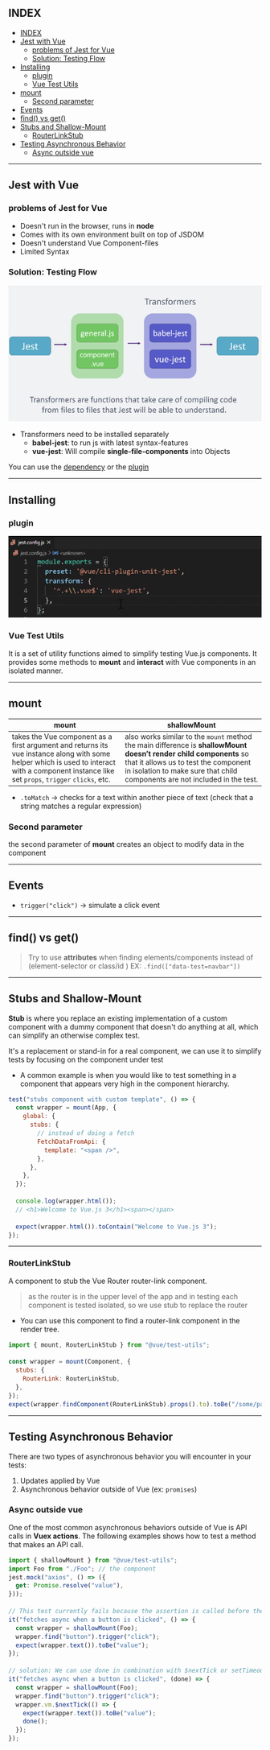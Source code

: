 ## INDEX

- [INDEX](#index)
- [Jest with Vue](#jest-with-vue)
  - [problems of Jest for Vue](#problems-of-jest-for-vue)
  - [Solution: Testing Flow](#solution-testing-flow)
- [Installing](#installing)
  - [plugin](#plugin)
  - [Vue Test Utils](#vue-test-utils)
- [mount](#mount)
  - [Second parameter](#second-parameter)
- [Events](#events)
- [find() vs get()](#find-vs-get)
- [Stubs and Shallow-Mount](#stubs-and-shallow-mount)
  - [RouterLinkStub](#routerlinkstub)
- [Testing Asynchronous Behavior](#testing-asynchronous-behavior)
  - [Async outside vue](#async-outside-vue)

---

## Jest with Vue

### problems of Jest for Vue

- Doesn't run in the browser, runs in **node**
- Comes with its own environment built on top of JSDOM
- Doesn't understand Vue Component-files
- Limited Syntax

### Solution: Testing Flow

![flow](./img/testing-flow.PNG)

- Transformers need to be installed separately
  - **babel-jest**: to run js with latest syntax-features
  - **vue-jest**: Will compile **single-file-components** into Objects

You can use the [dependency](https://www.npmjs.com/package/vue-jest) or the [plugin](https://cli.vuejs.org/core-plugins/unit-jest.html)

---

## Installing

### plugin

![plugin](./img/jest-plugin.PNG)

### Vue Test Utils

It is a set of utility functions aimed to simplify testing Vue.js components. It provides some methods to **mount** and **interact** with Vue components in an isolated manner.

---

## mount

| mount                                                                                                                                                                                          | shallowMount                                                                                                                                                                                                                              |
| ---------------------------------------------------------------------------------------------------------------------------------------------------------------------------------------------- | ----------------------------------------------------------------------------------------------------------------------------------------------------------------------------------------------------------------------------------------- |
| takes the Vue component as a first argument and returns its vue instance along with some helper which is used to interact with a component instance like set `props`, `trigger` `clicks`, etc. | also works similar to the `mount` method the main difference is **shallowMount doesn’t render child components** so that it allows us to test the component in isolation to make sure that child components are not included in the test. |

- `.toMatch` -> checks for a text within another piece of text (check that a string matches a regular expression)

### Second parameter

the second parameter of **mount** creates an object to modify data in the component

---

## Events

- `trigger("click")` -> simulate a click event

---

## find() vs get()

> Try to use **attributes** when finding elements/components instead of (element-selector or class/id )
> EX: `.find(["data-test=navbar"])`

---

## Stubs and Shallow-Mount

**Stub** is where you replace an existing implementation of a custom component with a dummy component that doesn't do anything at all, which can simplify an otherwise complex test.

It's a replacement or stand-in for a real component, we can use it to simplify tests by focusing on the component under test

- A common example is when you would like to test something in a component that appears very high in the component hierarchy.

```js
test("stubs component with custom template", () => {
  const wrapper = mount(App, {
    global: {
      stubs: {
        // instead of doing a fetch
        FetchDataFromApi: {
          template: "<span />",
        },
      },
    },
  });

  console.log(wrapper.html());
  // <h1>Welcome to Vue.js 3</h1><span></span>

  expect(wrapper.html()).toContain("Welcome to Vue.js 3");
});
```

---

### RouterLinkStub

A component to stub the Vue Router router-link component.

> as the router is in the upper level of the app and in testing each component is tested isolated, so we use stub to replace the router

- You can use this component to find a router-link component in the render tree.

```js
import { mount, RouterLinkStub } from "@vue/test-utils";

const wrapper = mount(Component, {
  stubs: {
    RouterLink: RouterLinkStub,
  },
});
expect(wrapper.findComponent(RouterLinkStub).props().to).toBe("/some/path");
```

---

## Testing Asynchronous Behavior

There are two types of asynchronous behavior you will encounter in your tests:

1. Updates applied by Vue
2. Asynchronous behavior outside of Vue (ex: `promises`)

### Async outside vue

One of the most common asynchronous behaviors outside of Vue is API calls in **Vuex actions**. The following examples shows how to test a method that makes an API call.

```js
import { shallowMount } from "@vue/test-utils";
import Foo from "./Foo"; // the component
jest.mock("axios", () => ({
  get: Promise.resolve("value"),
}));

// This test currently fails because the assertion is called before the promise in (fetchResults) resolves.
it("fetches async when a button is clicked", () => {
  const wrapper = shallowMount(Foo);
  wrapper.find("button").trigger("click");
  expect(wrapper.text()).toBe("value");
});

// solution: We can use done in combination with $nextTick or setTimeout to ensure any promises are settled before the assertion is made.
it("fetches async when a button is clicked", (done) => {
  const wrapper = shallowMount(Foo);
  wrapper.find("button").trigger("click");
  wrapper.vm.$nextTick(() => {
    expect(wrapper.text()).toBe("value");
    done();
  });
});
```
